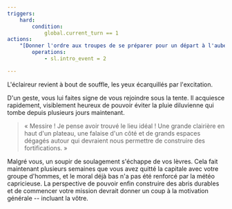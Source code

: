 ```yaml
---
triggers:
    hard:
        condition:
            global.current_turn == 1
actions:
    "[Donner l'ordre aux troupes de se préparer pour un départ à l'aube]":
        operations: 
            - sl.intro_event = 2

---
```


L'éclaireur revient à bout de souffle, les yeux écarquillés par l'excitation.

D'un geste, vous lui faites signe de vous rejoindre sous la tente. Il acquiesce rapidement, visiblement heureux de pouvoir éviter la pluie diluvienne qui tombe depuis plusieurs jours maintenant.

> « Messire ! Je pense avoir trouvé le lieu idéal ! Une grande clairière en haut d'un plateau, une falaise d'un côté et de grands espaces dégagés autour qui devraient nous permettre de construire des fortifications. »

Malgré vous, un soupir de soulagement s'échappe de vos lèvres. Cela fait maintenant plusieurs semaines que vous avez quitté la capitale avec votre groupe d'hommes, et le moral déjà bas n'a pas été renforcé par la météo capricieuse. La perspective de pouvoir enfin construire des abris durables et de commencer votre mission devrait donner un coup à la motivation générale -- incluant la vôtre.

